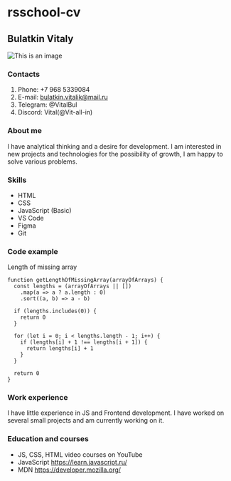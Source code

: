 # rsschool-cv

## Bulatkin Vitaly

![This is an image](https://vit-all-in.github.io/img/1.png)

### Contacts 

1. Phone: +7 968 5339084
2. E-mail: bulatkin.vitalik@mail.ru
3. Telegram: @VitalBul 
4. Discord: Vital(@Vit-all-in)

### About me

I have analytical thinking and a desire for development.
I am interested in new projects and technologies for the possibility of growth, I am happy to solve various problems.

### Skills

- HTML
- CSS
- JavaScript (Basic)
- VS Code
- Figma
- Git

### Code example

Length of missing array

```
function getLengthOfMissingArray(arrayOfArrays) {
  const lengths = (arrayOfArrays || [])
    .map(a => a ? a.length : 0)
    .sort((a, b) => a - b)
  
  if (lengths.includes(0)) {
    return 0
  }

  for (let i = 0; i < lengths.length - 1; i++) {
    if (lengths[i] + 1 !== lengths[i + 1]) {
      return lengths[i] + 1
    }
  }

  return 0
} 
```
### Work experience

I have little experience in JS and Frontend development. I have worked on several small projects and am currently working on it.

### Education and courses

- JS, CSS, HTML video courses on YouTube
- JavaScript https://learn.javascript.ru/
- MDN https://developer.mozilla.org/


